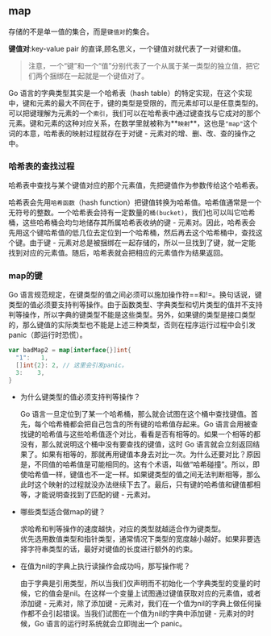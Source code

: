 #

## map

存储的不是单一值的集合，而是`键值对`的集合。

**键值对**:key-value pair 的直译,顾名思义，一个键值对就代表了一对键和值。
>注意，一个“键”和一个“值”分别代表了一个从属于某一类型的独立值，把它们两个捆绑在一起就是一个键值对了。

Go 语言的字典类型其实是一个哈希表（hash table）的特定实现，在这个实现中，键和元素的最大不同在于，键的类型是受限的，而元素却可以是任意类型的。可以把键理解为元素的一个`索引`，我们可以在哈希表中通过键查找与它成对的那个元素。键和元素的这种对应关系，在数学里就被称为**`映射`**，这也是`"map"`这个词的本意，哈希表的映射过程就存在于对键 - 元素对的增、删、改、查的操作之中。

### 哈希表的查找过程

哈希表中查找与某个键值对应的那个元素值，先把键值作为参数传给这个哈希表。

哈希表会先用`哈希函数`（hash function）把键值转换为哈希值。哈希值通常是一个无符号的整数。一个哈希表会持有一定数量的`桶(bucket)`，我们也可以叫它哈希桶，这些哈希桶会均匀地储存其所属哈希表收纳的键 - 元素对。因此，哈希表会先用这个键哈希值的低几位去定位到一个哈希桶，然后再去这个哈希桶中，查找这个键。由于键 - 元素对总是被捆绑在一起存储的，所以一旦找到了键，就一定能找到对应的元素值。随后，哈希表就会把相应的元素值作为结果返回。

### map的键

Go 语言规范规定，在键类型的值之间必须可以施加操作符==和!=。换句话说，键类型的值必须要支持判等操作。由于函数类型、字典类型和切片类型的值并不支持判等操作，所以字典的键类型不能是这些类型。另外，如果键的类型是接口类型的，那么键值的实际类型也不能是上述三种类型，否则在程序运行过程中会引发 panic（即运行时恐慌）。

```go
var badMap2 = map[interface{}]int{
  "1":   1,
  []int{2}: 2, // 这里会引发panic。
  3:    3,
}
```

* 为什么键类型的值必须支持判等操作？

    Go 语言一旦定位到了某一个哈希桶，那么就会试图在这个桶中查找键值。首先，每个哈希桶都会把自己包含的所有键的哈希值存起来。Go 语言会用被查找键的哈希值与这些哈希值逐个对比，看看是否有相等的。如果一个相等的都没有，那么就说明这个桶中没有要查找的键值，这时 Go 语言就会立刻返回结果了。如果有相等的，那就再用键值本身去对比一次。为什么还要对比？原因是，不同值的哈希值是可能相同的。这有个术语，叫做“哈希碰撞”。所以，即使哈希值一样，键值也不一定一样。如果键类型的值之间无法判断相等，那么此时这个映射的过程就没办法继续下去了。最后，只有键的哈希值和键值都相等，才能说明查找到了匹配的键 - 元素对。

* 哪些类型适合做map的键？

    求哈希和判等操作的速度越快，对应的类型就越适合作为键类型。  
    优先选用数值类型和指针类型，通常情况下类型的宽度越小越好。如果非要选择字符串类型的话，最好对键值的长度进行额外的约束。

* 在值为nil的字典上执行读操作会成功吗，那写操作呢？

    由于字典是引用类型，所以当我们仅声明而不初始化一个字典类型的变量的时候，它的值会是nil。在这样一个变量上试图通过键值获取对应的元素值，或者添加键 - 元素对，除了添加键 - 元素对，我们在一个值为nil的字典上做任何操作都不会引起错误。当我们试图在一个值为nil的字典中添加键 - 元素对的时候，Go 语言的运行时系统就会立即抛出一个 panic。
